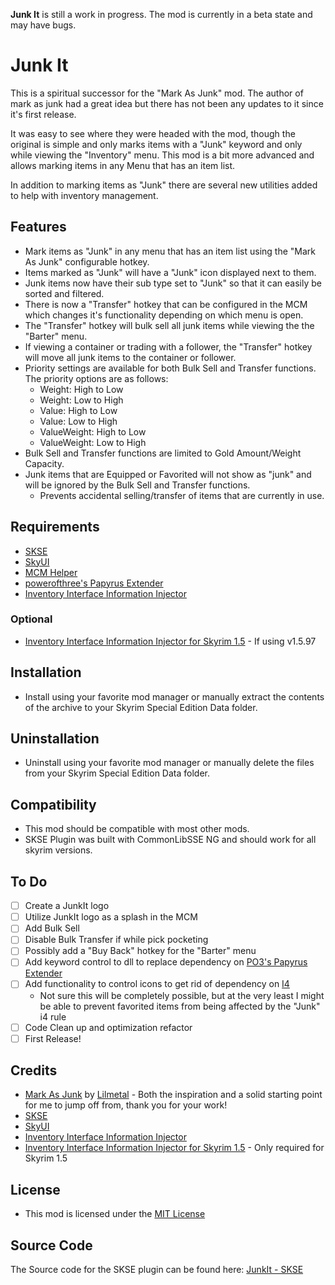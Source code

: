 __**Junk It**__ is still a work in progress. The mod is currently in a beta state and may have bugs.

# Junk It

This is a spiritual successor for the "Mark As Junk" mod. The author of mark as junk had a great idea but there has not been any updates to it since it's first release. 

It was easy to see where they were headed with the mod, though the original is simple and only marks items with a "Junk" keyword and only while viewing the "Inventory" menu. This mod is a bit more advanced and allows marking items in any Menu that has an item list. 

In addition to marking items as "Junk" there are several new utilities added to help with inventory management.

## Features

- Mark items as "Junk" in any menu that has an item list using the "Mark As Junk" configurable hotkey.
- Items marked as "Junk" will have a "Junk" icon displayed next to them.
- Junk items now have their sub type set to "Junk" so that it can easily be sorted and filtered.
- There is now a "Transfer" hotkey that can be configured in the MCM which changes it's functionality depending on which menu is open.
- The "Transfer" hotkey will bulk sell all junk items while viewing the the "Barter" menu.
- If viewing a container or trading with a follower, the "Transfer" hotkey will move all junk items to the container or follower.
- Priority settings are available for both Bulk Sell and Transfer functions. The priority options are as follows:
    - Weight: High to Low
    - Weight: Low to High
    - Value: High to Low
    - Value: Low to High
    - ValueWeight: High to Low
    - ValueWeight: Low to High
- Bulk Sell and Transfer functions are limited to Gold Amount/Weight Capacity.
- Junk items that are Equipped or Favorited will not show as "junk" and will be ignored by the Bulk Sell and Transfer functions.
    - Prevents accidental selling/transfer of items that are currently in use.

## Requirements

- [SKSE](https://skse.silverlock.org/)
- [SkyUI](https://www.nexusmods.com/skyrimspecialedition/mods/12604)
- [MCM Helper](https://www.nexusmods.com/skyrimspecialedition/mods/53000)
- [powerofthree's Papyrus Extender](https://www.nexusmods.com/skyrimspecialedition/mods/22854)
- [Inventory Interface Information Injector](https://www.nexusmods.com/skyrimspecialedition/mods/85702)

### Optional

- [Inventory Interface Information Injector for Skyrim 1.5](https://www.nexusmods.com/skyrimspecialedition/mods/87002) - If using v1.5.97

## Installation

- Install using your favorite mod manager or manually extract the contents of the archive to your Skyrim Special Edition Data folder.

## Uninstallation

- Uninstall using your favorite mod manager or manually delete the files from your Skyrim Special Edition Data folder.

## Compatibility

- This mod should be compatible with most other mods.
- SKSE Plugin was built with CommonLibSSE NG and should work for all skyrim versions.

## To Do

- [ ] Create a JunkIt logo
- [ ] Utilize JunkIt logo as a splash in the MCM
- [ ] Add Bulk Sell
- [ ] Disable Bulk Transfer if while pick pocketing
- [ ] Possibly add a "Buy Back" hotkey for the "Barter" menu
- [ ] Add keyword control to dll to replace dependency on [PO3's Papyrus Extender](https://www.nexusmods.com/skyrimspecialedition/mods/22854)
- [ ] Add functionality to control icons to get rid of dependency on [I4](https://www.nexusmods.com/skyrimspecialedition/mods/85702)
    - Not sure this will be completely possible, but at the very least I might be able to prevent favorited items from being affected by the "Junk" i4 rule
- [ ] Code Clean up and optimization refactor
- [ ] First Release!

## Credits

- [Mark As Junk](https://www.nexusmods.com/skyrimspecialedition/mods/105245) by [Lilmetal](https://www.nexusmods.com/skyrimspecialedition/users/945068) - Both the inspiration and a solid starting point for me to jump off from, thank you for your work!
- [SKSE](https://skse.silverlock.org/)
- [SkyUI](https://www.nexusmods.com/skyrimspecialedition/mods/12604)
- [Inventory Interface Information Injector](https://www.nexusmods.com/skyrimspecialedition/mods/85702)
- [Inventory Interface Information Injector for Skyrim 1.5](https://www.nexusmods.com/skyrimspecialedition/mods/87002) - Only required for Skyrim 1.5

## License

- This mod is licensed under the [MIT License](https://opensource.org/licenses/MIT)

## Source Code

The Source code for the SKSE plugin can be found here: [JunkIt - SKSE](https://github.com/raziell74/skyrim-junk-it-ng-skse)
